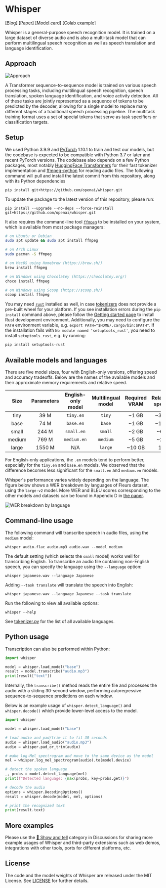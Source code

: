 # Whisper

[[Blog]](https://openai.com/blog/whisper)
[[Paper]](https://arxiv.org/abs/2212.04356)
[[Model card]](model-card.md)
[[Colab example]](https://colab.research.google.com/github/openai/whisper/blob/master/notebooks/LibriSpeech.ipynb)

Whisper is a general-purpose speech recognition model. It is trained on a large dataset of diverse audio and is also a multi-task model that can perform multilingual speech recognition as well as speech translation and language identification.


## Approach

![Approach](approach.png)

A Transformer sequence-to-sequence model is trained on various speech processing tasks, including multilingual speech recognition, speech translation, spoken language identification, and voice activity detection. All of these tasks are jointly represented as a sequence of tokens to be predicted by the decoder, allowing for a single model to replace many different stages of a traditional speech processing pipeline. The multitask training format uses a set of special tokens that serve as task specifiers or classification targets.


## Setup

We used Python 3.9.9 and [PyTorch](https://pytorch.org/) 1.10.1 to train and test our models, but the codebase is expected to be compatible with Python 3.7 or later and recent PyTorch versions. The codebase also depends on a few Python packages, most notably [HuggingFace Transformers](https://huggingface.co/docs/transformers/index) for their fast tokenizer implementation and [ffmpeg-python](https://github.com/kkroening/ffmpeg-python) for reading audio files. The following command will pull and install the latest commit from this repository, along with its Python dependencies 

    pip install git+https://github.com/openai/whisper.git 

To update the package to the latest version of this repository, please run:

    pip install --upgrade --no-deps --force-reinstall git+https://github.com/openai/whisper.git

It also requires the command-line tool [`ffmpeg`](https://ffmpeg.org/) to be installed on your system, which is available from most package managers:

```bash
# on Ubuntu or Debian
sudo apt update && sudo apt install ffmpeg

# on Arch Linux
sudo pacman -S ffmpeg

# on MacOS using Homebrew (https://brew.sh/)
brew install ffmpeg

# on Windows using Chocolatey (https://chocolatey.org/)
choco install ffmpeg

# on Windows using Scoop (https://scoop.sh/)
scoop install ffmpeg
```

You may need [`rust`](http://rust-lang.org) installed as well, in case [tokenizers](https://pypi.org/project/tokenizers/) does not provide a pre-built wheel for your platform. If you see installation errors during the `pip install` command above, please follow the [Getting started page](https://www.rust-lang.org/learn/get-started) to install Rust development environment. Additionally, you may need to configure the `PATH` environment variable, e.g. `export PATH="$HOME/.cargo/bin:$PATH"`. If the installation fails with `No module named 'setuptools_rust'`, you need to install `setuptools_rust`, e.g. by running:

```bash
pip install setuptools-rust
```


## Available models and languages

There are five model sizes, four with English-only versions, offering speed and accuracy tradeoffs. Below are the names of the available models and their approximate memory requirements and relative speed. 


|  Size  | Parameters | English-only model | Multilingual model | Required VRAM | Relative speed |
|:------:|:----------:|:------------------:|:------------------:|:-------------:|:--------------:|
|  tiny  |    39 M    |     `tiny.en`      |       `tiny`       |     ~1 GB     |      ~32x      |
|  base  |    74 M    |     `base.en`      |       `base`       |     ~1 GB     |      ~16x      |
| small  |   244 M    |     `small.en`     |      `small`       |     ~2 GB     |      ~6x       |
| medium |   769 M    |    `medium.en`     |      `medium`      |     ~5 GB     |      ~2x       |
| large  |   1550 M   |        N/A         |      `large`       |    ~10 GB     |       1x       |

For English-only applications, the `.en` models tend to perform better, especially for the `tiny.en` and `base.en` models. We observed that the difference becomes less significant for the `small.en` and `medium.en` models.

Whisper's performance varies widely depending on the language. The figure below shows a WER breakdown by languages of Fleurs dataset, using the `large-v2` model. More WER and BLEU scores corresponding to the other models and datasets can be found in Appendix D in [the paper](https://arxiv.org/abs/2212.04356).

![WER breakdown by language](language-breakdown.svg)



## Command-line usage

The following command will transcribe speech in audio files, using the `medium` model:

    whisper audio.flac audio.mp3 audio.wav --model medium

The default setting (which selects the `small` model) works well for transcribing English. To transcribe an audio file containing non-English speech, you can specify the language using the `--language` option:

    whisper japanese.wav --language Japanese

Adding `--task translate` will translate the speech into English:

    whisper japanese.wav --language Japanese --task translate

Run the following to view all available options:

    whisper --help

See [tokenizer.py](whisper/tokenizer.py) for the list of all available languages.


## Python usage

Transcription can also be performed within Python: 

```python
import whisper

model = whisper.load_model("base")
result = model.transcribe("audio.mp3")
print(result["text"])
```

Internally, the `transcribe()` method reads the entire file and processes the audio with a sliding 30-second window, performing autoregressive sequence-to-sequence predictions on each window.

Below is an example usage of `whisper.detect_language()` and `whisper.decode()` which provide lower-level access to the model.

```python
import whisper

model = whisper.load_model("base")

# load audio and pad/trim it to fit 30 seconds
audio = whisper.load_audio("audio.mp3")
audio = whisper.pad_or_trim(audio)

# make log-Mel spectrogram and move to the same device as the model
mel = whisper.log_mel_spectrogram(audio).to(model.device)

# detect the spoken language
_, probs = model.detect_language(mel)
print(f"Detected language: {max(probs, key=probs.get)}")

# decode the audio
options = whisper.DecodingOptions()
result = whisper.decode(model, mel, options)

# print the recognized text
print(result.text)
```

## More examples

Please use the [🙌 Show and tell](https://github.com/openai/whisper/discussions/categories/show-and-tell) category in Discussions for sharing more example usages of Whisper and third-party extensions such as web demos, integrations with other tools, ports for different platforms, etc.


## License

The code and the model weights of Whisper are released under the MIT License. See [LICENSE](LICENSE) for further details.
